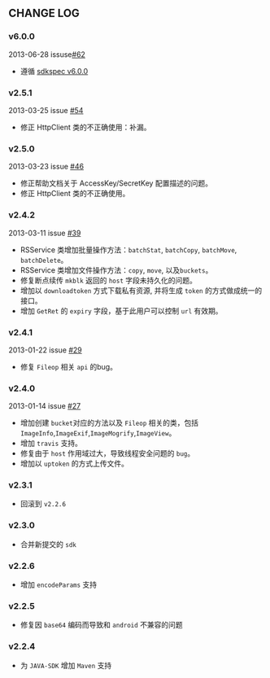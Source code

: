 ## CHANGE LOG
### v6.0.0
2013-06-28 issuse[#62](https://github.com/qiniu/java-sdk/pull/62)

- 遵循 [sdkspec v6.0.0](https://github.com/qiniu/sdkspec/tree/v6.0.0)

### v2.5.1

2013-03-25 issue [#54](https://github.com/qiniu/java-sdk/pull/54)

- 修正 HttpClient 类的不正确使用：补漏。


### v2.5.0

2013-03-23 issue [#46](https://github.com/qiniu/java-sdk/pull/46)

- 修正帮助文档关于 AccessKey/SecretKey 配置描述的问题。
- 修正 HttpClient 类的不正确使用。


### v2.4.2

2013-03-11 issue [#39](https://github.com/qiniu/java-sdk/pull/39)

- RSService 类增加批量操作方法：`batchStat`, `batchCopy`, `batchMove`, `batchDelete`。
- RSService 类增加文件操作方法：`copy`, `move`, 以及`buckets`。
- 修复断点续传 `mkblk` 返回的 `host` 字段未持久化的问题。
- 增加以 `downloadtoken` 方式下载私有资源, 并将生成 `token` 的方式做成统一的接口。
- 增加 `GetRet` 的 `expiry` 字段，基于此用户可以控制 `url` 有效期。


### v2.4.1

2013-01-22 issue [#29](https://github.com/qiniu/java-sdk/pull/29)

- 修复 `Fileop` 相关 `api` 的bug。


### v2.4.0

2013-01-14 issue [#27](https://github.com/qiniu/java-sdk/pull/27)

- 增加创建 `bucket`对应的方法以及 `Fileop` 相关的类，包括 `ImageInfo`,`ImageExif`,`ImageMogrify`,`ImageView`。
- 增加 `travis` 支持。
- 修复由于 `host` 作用域过大，导致线程安全问题的 `bug`。
- 增加以 `uptoken` 的方式上传文件。


### v2.3.1

- 回滚到 `v2.2.6`

### v2.3.0

- 合并新提交的 `sdk`

### v2.2.6

- 增加 `encodeParams` 支持

### v2.2.5

- 修复因 `base64` 编码而导致和 `android` 不兼容的问题

### v2.2.4

- 为 `JAVA-SDK` 增加 `Maven` 支持
